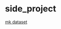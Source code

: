 # side_project

[mk dataset](side_project%200726eb882f80402eb7780618d6bd5b0f/mk%20dataset%205075bd5bde92450382883150b43be266.md)